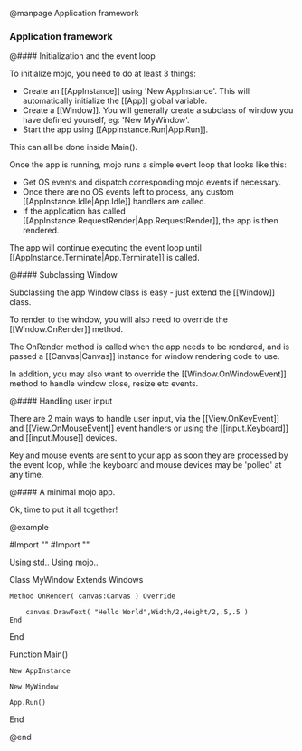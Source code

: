 
@manpage Application framework

### Application framework

@#### Initialization and the event loop

To initialize mojo, you need to do at least 3 things:

* Create an [[AppInstance]] using 'New AppInstance'. This will automatically initialize the [[App]] global variable.
* Create a [[Window]]. You will generally create a subclass of window you have defined yourself, eg: 'New MyWindow'.
* Start the app using [[AppInstance.Run|App.Run]].

This can all be done inside Main().

Once the app is running, mojo runs a simple event loop that looks like this:

* Get OS events and dispatch corresponding mojo events if necessary.
* Once there are no OS events left to process, any custom [[AppInstance.Idle|App.Idle]] handlers are called.
* If the application has called [[AppInstance.RequestRender|App.RequestRender]], the app is then rendered.

The app will continue executing the event loop until [[AppInstance.Terminate|App.Terminate]] is called.

@#### Subclassing Window

Subclassing the app Window class is easy - just extend the [[Window]] class.

To render to the window, you will also need to override the [[Window.OnRender]] method. 

The OnRender method is called when the app needs to be rendered, and is passed a [[Canvas|Canvas]] instance for window rendering code to use.

In addition, you may also want to override the [[Window.OnWindowEvent]] method to handle window close, resize etc events.

@#### Handling user input

There are 2 main ways to handle user input, via the [[View.OnKeyEvent]] and [[View.OnMouseEvent]] event handlers or using the
[[input.Keyboard]] and [[input.Mouse]] devices.

Key and mouse events are sent to your app as soon they are processed by the event loop, while the keyboard and mouse devices may be 'polled' at
any time.


@#### A minimal mojo app.

Ok, time to put it all together!

@example

#Import "<std>"
#Import "<mojo>"

Using std..
Using mojo..

Class MyWindow Extends Windows

	Method OnRender( canvas:Canvas ) Override

		canvas.DrawText( "Hello World",Width/2,Height/2,.5,.5 )
	End
	
End

Function Main()

	New AppInstance
	
	New MyWindow
	
	App.Run()
End

@end
